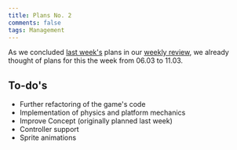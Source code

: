 ```yaml
---
title: Plans No. 2
comments: false
tags: Management
---
```

As we concluded [last week's](notes/Plans%20Number%201.md) plans in our [weekly review](notes/Review%20Number%201.md), we already thought of plans for this the week from 06.03 to 11.03.

## To-do's
- Further refactoring of the game's code
- Implementation of physics and platform mechanics
- Improve Concept (originally planned last week)
- Controller support
- Sprite animations

